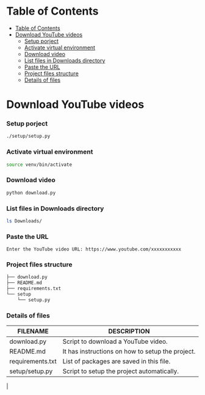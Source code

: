 # Table of Contents

- [Table of Contents](#table-of-contents)
- [Download YouTube videos](#download-youtube-videos)
    - [Setup porject](#setup-porject)
    - [Activate virtual environment](#activate-virtual-environment)
    - [Download video](#download-video)
    - [List files in Downloads directory](#list-files-in-downloads-directory)
    - [Paste the URL](#paste-the-url)
    - [Project files structure](#project-files-structure)
    - [Details of files](#details-of-files)

# Download YouTube videos

### Setup porject

```bash
./setup/setup.py
```

### Activate virtual environment

```bash
source venv/bin/activate
```

### Download video

```bash
python download.py
```

### List files in Downloads directory

```bash
ls Downloads/
```

### Paste the URL

```url
Enter the YouTube video URL: https://www.youtube.com/xxxxxxxxxxx
```

### Project files structure

```bash
├── download.py
├── README.md
├── requirements.txt
└── setup
    └── setup.py
```

### Details of files

| FILENAME          | DESCRIPTION                                      |
|-------------------|--------------------------------------------------|
| download.py       | Script to download a YouTube video.              |
| README.md         | It has instructions on how to setup the project. |
| requirements.txt  | List of packages are saved in this file.         |
| setup/setup.py    | Script to setup the project automatically.       |
|
